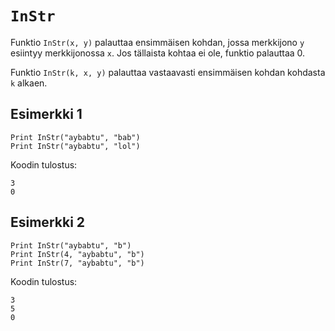 `InStr`
==========

Funktio `InStr(x, y)` palauttaa ensimmäisen kohdan,
jossa merkkijono `y` esiintyy merkkijonossa `x`.
Jos tällaista kohtaa ei ole, funktio palauttaa 0.

Funktio `InStr(k, x, y)` palauttaa vastaavasti
ensimmäisen kohdan kohdasta `k` alkaen.

Esimerkki 1
----------

    Print InStr("aybabtu", "bab")
    Print InStr("aybabtu", "lol")
    
Koodin tulostus:

    3
    0
    
Esimerkki 2
----------

    Print InStr("aybabtu", "b")
    Print InStr(4, "aybabtu", "b")
    Print InStr(7, "aybabtu", "b")
    
Koodin tulostus:

    3
    5
    0